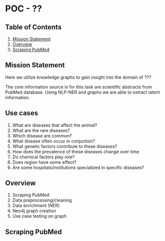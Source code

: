 # POC - ??

## Table of Contents
1. [Mission Statement](#Mission-Statement)
1. [Overview](#Overview)
1. [Scraping PubMed](#Scraping-PubMed)

## Mission Statement
Here we utilize knowledge graphs to gain insight into the domain of ???

The core information source is for this task are scientific abstracts from PubMed database. Using NLP-NER and graphs we are able to extract latent information.

## Use cases
1. What are diseases that affect the animal?
1. What are the rare diseases?
1. Which disease are common?
1. What disease often occur in conjuction?
1. What genetic factors contribute to these diseases?
1. How does the prevalence of these diseases change over time
1. Do chemical factors play role?
1. Does region have some effect?
1. Are some hospitals/institutions specialized in specific diseases?


## Overview

1. Scraping PubMed
1. Data preprocessing/cleaning
1. Data enrichment (NER)
1. Neo4j graph creation
1. Use case testing on graph

## Scraping PubMed

